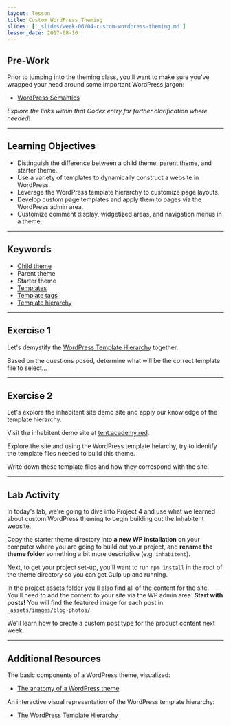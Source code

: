 ```yaml
---
layout: lesson
title: Custom WordPress Theming
slides: ['_slides/week-06/04-custom-wordpress-theming.md']
lesson_date: 2017-08-10
---
```


## Pre-Work

Prior to jumping into the theming class, you'll want to make sure you've wrapped your head around some important WordPress jargon:

- [WordPress Semantics](https://codex.wordpress.org/WordPress_Semantics)

*Explore the links within that Codex entry for further clarification where needed!*

---

## Learning Objectives

- Distinguish the difference between a child theme, parent theme, and starter theme.
- Use a variety of templates to dynamically construct a website in WordPress.
- Leverage the WordPress template hierarchy to customize page layouts.
- Develop custom page templates and apply them to pages via the WordPress admin area.
- Customize comment display, widgetized areas, and navigation menus in a theme.

---

## Keywords

- [Child theme](https://codex.wordpress.org/Child_Themes)
- Parent theme
- Starter theme
- [Templates](https://codex.wordpress.org/Templates)
- [Template tags](https://codex.wordpress.org/Template_Tags)
- [Template hierarchy](https://developer.wordpress.org/themes/basics/template-hierarchy/)

---

## Exercise 1

Let's demystify the [WordPress Template Hierarchy](https://developer.wordpress.org/themes/basics/template-hierarchy/) together.

Based on the questions posed, determine what will be the correct template file to select...

---

## Exercise 2

Let's explore the inhabitent site demo site and apply our knowledge of the template hierarchy.

Visit the inhabitent demo site at [tent.academy.red](http://tent.academy.red/).

Explore the site and using the WordPress template heiarchy, try to idenitfy the template files needed to build this theme. 

Write down these template files and how they correspond with the site. 

---

## Lab Activity

In today's lab, we're going to dive into Project 4 and use what we learned about custom WordPress theming to begin building out the Inhabitent website.

Copy the starter theme directory into **a new WP installation** on your computer where you are going to build out your project, and **rename the theme folder** something a bit more descriptive (e.g. `inhabitent`).

Next, to get your project set-up, you'll want to run `npm install` in the root of the theme directory so you can get Gulp up and running.

In the [project assets folder](https://s3-us-west-2.amazonaws.com/red-wdp/project-files/project-04.zip) you'll also find all of the content for the site. You'll need to add the content to your site via the WP admin area. **Start with posts!** You will find the featured image for each post in `_assets/images/blog-photos/`.

We'll learn how to create a custom post type for the product content next week.

---

## Additional Resources

The basic components of a WordPress theme, visualized:

- [The anatomy of a WordPress theme](https://yoast.com/wordpress-theme-anatomy/)

An interactive visual representation of the WordPress template hierarchy:

- [The WordPress Template Hierarchy](http://wphierarchy.com/)
